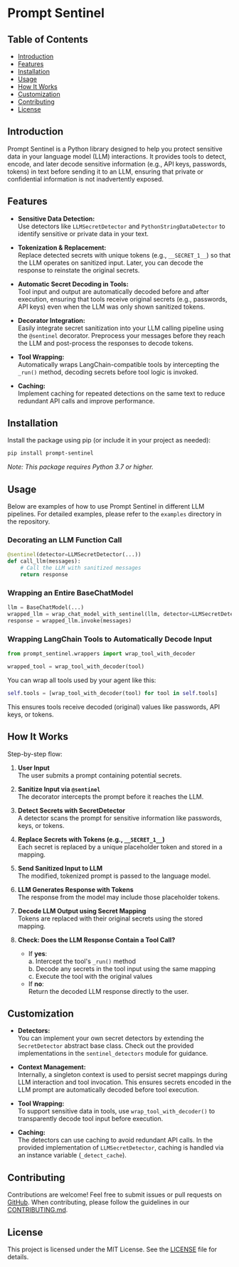 
# Prompt Sentinel

## Table of Contents
- [Introduction](#introduction)
- [Features](#features)
- [Installation](#installation)
- [Usage](#usage)
- [How It Works](#how-it-works)
- [Customization](#customization)
- [Contributing](#contributing)
- [License](#license)

## Introduction
Prompt Sentinel is a Python library designed to help you protect sensitive data in your language model (LLM) interactions. It provides tools to detect, encode, and later decode sensitive information (e.g., API keys, passwords, tokens) in text before sending it to an LLM, ensuring that private or confidential information is not inadvertently exposed.

## Features

- **Sensitive Data Detection:**  
  Use detectors like `LLMSecretDetector` and `PythonStringDataDetector` to identify sensitive or private data in your text.

- **Tokenization & Replacement:**  
  Replace detected secrets with unique tokens (e.g., `__SECRET_1__`) so that the LLM operates on sanitized input. Later, you can decode the response to reinstate the original secrets.

- **Automatic Secret Decoding in Tools:**  
  Tool input and output are automatically decoded before and after execution, ensuring that tools receive original secrets (e.g., passwords, API keys) even when the LLM was only shown sanitized tokens.

- **Decorator Integration:**  
  Easily integrate secret sanitization into your LLM calling pipeline using the `@sentinel` decorator. Preprocess your messages before they reach the LLM and post-process the responses to decode tokens.

- **Tool Wrapping:**  
  Automatically wraps LangChain-compatible tools by intercepting the `_run()` method, decoding secrets before tool logic is invoked.

- **Caching:**  
  Implement caching for repeated detections on the same text to reduce redundant API calls and improve performance.

## Installation

Install the package using pip (or include it in your project as needed):

```bash
pip install prompt-sentinel
```

*Note: This package requires Python 3.7 or higher.*

## Usage

Below are examples of how to use Prompt Sentinel in different LLM pipelines. For detailed examples, please refer to the `examples` directory in the repository.

### Decorating an LLM Function Call

```python
@sentinel(detector=LLMSecretDetector(...))
def call_llm(messages):
    # Call the LLM with sanitized messages
    return response
```

### Wrapping an Entire BaseChatModel

```python
llm = BaseChatModel(...)
wrapped_llm = wrap_chat_model_with_sentinel(llm, detector=LLMSecretDetector(...))
response = wrapped_llm.invoke(messages)
```

### Wrapping LangChain Tools to Automatically Decode Input

```python
from prompt_sentinel.wrappers import wrap_tool_with_decoder

wrapped_tool = wrap_tool_with_decoder(tool)
```

You can wrap all tools used by your agent like this:

```python
self.tools = [wrap_tool_with_decoder(tool) for tool in self.tools]
```

This ensures tools receive decoded (original) values like passwords, API keys, or tokens.

## How It Works

Step-by-step flow:

1. **User Input**  
   The user submits a prompt containing potential secrets.

2. **Sanitize Input via `@sentinel`**  
   The decorator intercepts the prompt before it reaches the LLM.

3. **Detect Secrets with SecretDetector**  
   A detector scans the prompt for sensitive information like passwords, keys, or tokens.

4. **Replace Secrets with Tokens (e.g., `__SECRET_1__`)**  
   Each secret is replaced by a unique placeholder token and stored in a mapping.

5. **Send Sanitized Input to LLM**  
   The modified, tokenized prompt is passed to the language model.

6. **LLM Generates Response with Tokens**  
   The response from the model may include those placeholder tokens.

7. **Decode LLM Output using Secret Mapping**  
   Tokens are replaced with their original secrets using the stored mapping.

8. **Check: Does the LLM Response Contain a Tool Call?**  
   - If **yes**:  
     a. Intercept the tool's `_run()` method  
     b. Decode any secrets in the tool input using the same mapping  
     c. Execute the tool with the original values
   - If **no**:  
     Return the decoded LLM response directly to the user.

## Customization

- **Detectors:**  
  You can implement your own secret detectors by extending the `SecretDetector` abstract base class. Check out the provided implementations in the `sentinel_detectors` module for guidance.

- **Context Management:**  
  Internally, a singleton context is used to persist secret mappings during LLM interaction and tool invocation. This ensures secrets encoded in the LLM prompt are automatically decoded before tool execution.

- **Tool Wrapping:**  
  To support sensitive data in tools, use `wrap_tool_with_decoder()` to transparently decode tool input before execution.

- **Caching:**  
  The detectors can use caching to avoid redundant API calls. In the provided implementation of `LLMSecretDetector`, caching is handled via an instance variable (`_detect_cache`).

## Contributing

Contributions are welcome! Feel free to submit issues or pull requests on [GitHub](https://github.com/yourusername/prompt-sentinel). When contributing, please follow the guidelines in our [CONTRIBUTING.md](CONTRIBUTING.md).

## License

This project is licensed under the MIT License. See the [LICENSE](LICENSE) file for details.
